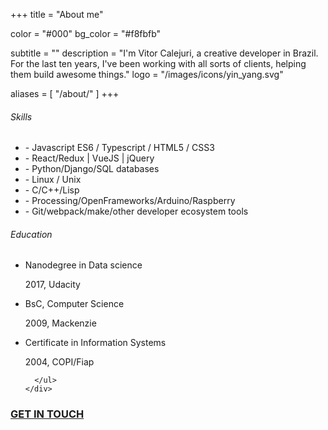 +++
title = "About me"

color = "#000"
bg_color = "#f8fbfb"

subtitle = ""
description = "I'm Vitor Calejuri, a creative developer in Brazil. For the last ten years, I've been working with all sorts of clients, helping them build awesome things."
logo = "/images/icons/yin_yang.svg"

aliases = [
  "/about/"
]
+++

<div class="summary two-columns grid :horizontal :baseline :between">
  <div class="first-column skill">
    <h6 class="title">Skills</h6>
    <div class="txt">
      <ul>
        <li>- Javascript ES6 / Typescript / HTML5 / CSS3</li>
        <li>- React/Redux | VueJS | jQuery</li>
        <li>- Python/Django/SQL databases</li>
        <li>- Linux / Unix </li>
        <li>- C/C++/Lisp</li>
        <li>- Processing/OpenFrameworks/Arduino/Raspberry</li>
        <li>- Git/webpack/make/other developer ecosystem tools</li>
      </ul>
    </div>
  </div>
  <div class="second-column education">
    <h6 class="title">Education</h6>
    <div class="txt">
      <ul>
        <li>
          <p>Nanodegree in Data science</p>
          <p class="subtitle">2017, Udacity</p>
        </li>
        <li>
          <p>BsC, Computer Science</p>
          <p class="subtitle">2009, Mackenzie</p>
        </li>
        <li>
          <p>Certificate in Information Systems</p>
          <p class="subtitle">2004, COPI/Fiap</p>
        </li>

      </ul>
    </div>
  </div>
</div>
<div class="contact">
  <a href="" class="picture nomargin no-underline" data-tilt data-tilt-max="10" data-tilt-speed="800" data-tilt-scale="1.025" data-tilt-glare data-tilt-max-glare="0.5" 
  target="_blank" role="link-encrypted" data="ymuxfa:hufad.omvgxqdu@symux.oay">
    <h3 class="label">
      <div>GET IN TOUCH</div>
    </h3>
  </a>
</div>